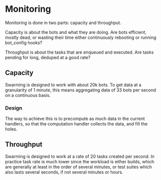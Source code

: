 # Monitoring

Monitoring is done in two parts: capacity and throughput.

Capacity is about the bots and what they are doing. Are bots efficient, mostly
dead, or wasting their time either continuously rebooting or running bot\_config
hooks?

Throughput is about the tasks that are enqueued and executed. Are tasks pending
for long, deduped at a good rate?


## Capacity

Swarming is designed to work with about 20k bots. To get data at a granularity
of 1 minute, this means aggregating data of 33 bots per second on a continuous
basis.


### Design

The way to achieve this is to precompute as much data in the current handlers,
so that the computation handler collects the data, and fill the holes.


## Throughput

Swarming is designed to work at a rate of 20 tasks created per second. In
practice task rate is much lower since the workload is either builds, which are
generally at least in the order of several minutes, or test suites which also
lasts several seconds, if not several minutes or hours.
